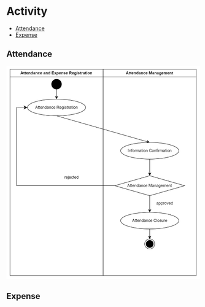 # Activity<!-- omit in toc -->
- [Attendance](#attendance)
- [Expense](#expense)

## Attendance
![Project Logo](./image/Attendance-activity.drawio.png)

## Expense



